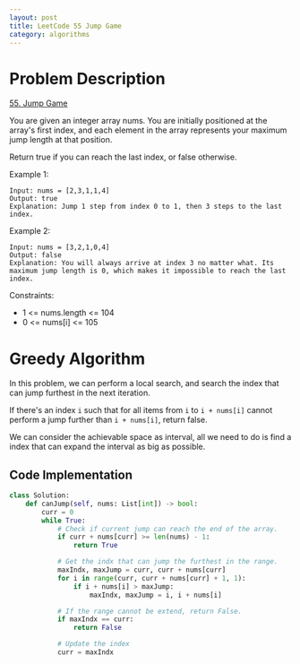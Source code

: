 ```yaml
---
layout: post
title: LeetCode 55 Jump Game
category: algorithms
---
```


# Problem Description

[55. Jump Game](https://leetcode.com/problems/jump-game/)

You are given an integer array nums. You are initially positioned at the array's first index, and each element in the array represents your maximum jump length at that position.

Return true if you can reach the last index, or false otherwise.

Example 1:

```
Input: nums = [2,3,1,1,4]
Output: true
Explanation: Jump 1 step from index 0 to 1, then 3 steps to the last index.
```

Example 2:

```
Input: nums = [3,2,1,0,4]
Output: false
Explanation: You will always arrive at index 3 no matter what. Its maximum jump length is 0, which makes it impossible to reach the last index.
```

Constraints:

- 1 <= nums.length <= 104
- 0 <= nums[i] <= 105

# Greedy Algorithm

In this problem, we can perform a local search, and search the index that can jump furthest in the next iteration.

If there's an index `i` such that for all items from `i` to `i + nums[i]` cannot perform a jump further than `i + nums[i]`, return false.

We can consider the achievable space as interval, all we need to do is find a index that can expand the interval as big as possible.

## Code Implementation

```python
class Solution:
    def canJump(self, nums: List[int]) -> bool:
        curr = 0
        while True:
            # Check if current jump can reach the end of the array.
            if curr + nums[curr] >= len(nums) - 1:
                return True

            # Get the indx that can jump the furthest in the range.
            maxIndx, maxJump = curr, curr + nums[curr]
            for i in range(curr, curr + nums[curr] + 1, 1):
                if i + nums[i] > maxJump:
                    maxIndx, maxJump = i, i + nums[i]

            # If the range cannot be extend, return False.
            if maxIndx == curr:
                return False

            # Update the index
            curr = maxIndx
```
